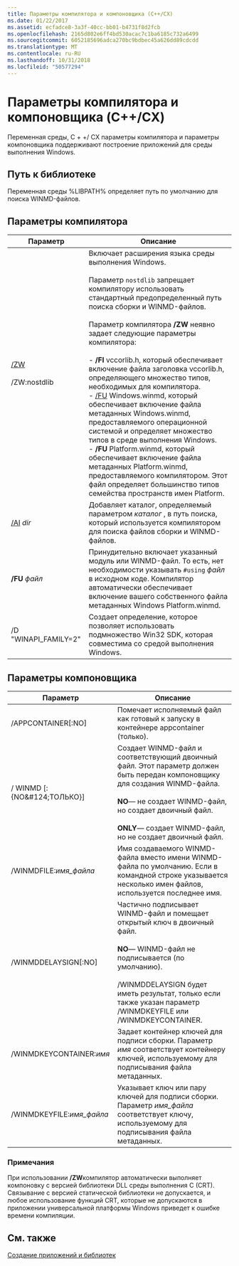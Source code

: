 ```yaml
---
title: Параметры компилятора и компоновщика (C++/CX)
ms.date: 01/22/2017
ms.assetid: ecfadce8-3a3f-40cc-bb01-b4731f8d2fcb
ms.openlocfilehash: 2165d802e6ff4bd530acac7c1ba6185c732a6499
ms.sourcegitcommit: 6052185696adca270bc9bdbec45a626dd89cdcdd
ms.translationtype: MT
ms.contentlocale: ru-RU
ms.lasthandoff: 10/31/2018
ms.locfileid: "50577294"
---
```

# <a name="compiler-and-linker-options-ccx"></a>Параметры компилятора и компоновщика (C++/CX)

Переменная среды, C + +/ CX параметры компилятора и параметры компоновщика поддерживают построение приложений для среды выполнения Windows.

## <a name="library-path"></a>Путь к библиотеке

Переменная среды %LIBPATH% определяет путь по умолчанию для поиска WINMD-файлов.

## <a name="compiler-options"></a>Параметры компилятора

|Параметр|Описание|
|------------|-----------------|
|[/ZW](../build/reference/zw-windows-runtime-compilation.md)<br /><br /> /ZW:nostdlib|Включает расширения языка среды выполнения Windows.<br /><br /> Параметр `nostdlib` запрещает компилятору использовать стандартный предопределенный путь поиска сборки и WINMD-файлов.<br /><br /> Параметр компилятора **/ZW** неявно задает следующие параметры компилятора:<br /><br />- **/FI** vccorlib.h, который обеспечивает включение файла заголовка vccorlib.h, определяющего множество типов, необходимых для компилятора.<br />- [/FU](../build/reference/fu-name-forced-hash-using-file.md) Windows.winmd, который обеспечивает включение файла метаданных Windows.winmd, предоставляемого операционной системой и определяет множество типов в среде выполнения Windows.<br />- **/FU** Platform.winmd, который обеспечивает включение файла метаданных Platform.winmd, предоставляемого компилятором. Этот файл определяет большинство типов семейства пространств имен Platform.|
|[/AI](../build/reference/ai-specify-metadata-directories.md) *dir*|Добавляет каталог, определяемый параметром *каталог* , в путь поиска, который используется компилятором для поиска файлов сборки и WINMD-файлов.|
|**/FU**  *файл*|Принудительно включает указанный модуль или WINMD-файл. То есть, нет необходимости указывать `#using` *файл* в исходном коде. Компилятор автоматически обеспечивает включение вашего собственного файла метаданных Windows Platform.winmd.|
|/D "WINAPI_FAMILY=2"|Создает определение, которое позволяет использовать подмножество Win32 SDK, которая совместима со средой выполнения Windows.|

## <a name="linker-options"></a>Параметры компоновщика

|Параметр|Описание|
|------------|-----------------|
|/APPCONTAINER[:NO]|Помечает исполняемый файл как готовый к запуску в контейнере appcontainer (только).|
|/ WINMD [: {NO&AMP;#124;ТОЛЬКО}]|Создает WINMD-файл и соответствующий двоичный файл. Этот параметр должен быть передан компоновщику для создания WINMD-файла.<br /><br /> **NO**— не создает WINMD-файл, но создает двоичный файл.<br /><br /> **ONLY**— создает WINMD-файл, но не создает двоичный файл.|
|/WINMDFILE:*имя_файла*|Имя создаваемого WINMD-файла вместо имени WINMD-файла по умолчанию. Если в командной строке указывается несколько имен файлов, используется последнее имя.|
|/WINMDDELAYSIGN[:NO]|Частично подписывает WINMD-файл и помещает открытый ключ в двоичный файл.<br /><br /> **NO**— WINMD-файл не подписывается (по умолчанию).<br /><br /> /WINMDDELAYSIGN будет иметь результат, только если также указан параметр /WINMDKEYFILE или /WINMDKEYCONTAINER.|
|/WINMDKEYCONTAINER:*имя*|Задает контейнер ключей для подписи сборки. Параметр *имя* соответствует контейнеру ключей, используемому для подписывания файла метаданных.|
|/WINMDKEYFILE:*имя_файла*|Указывает ключ или пару ключей для подписи сборки. Параметр *имя_файла* соответствует ключу, используемому для подписывания файла метаданных.|

### <a name="remarks"></a>Примечания

При использовании **/ZW**компилятор автоматически выполняет компоновку с версией библиотеки DLL среды выполнения C (CRT). Связывание с версией статической библиотеки не допускается, и любое использование функций CRT, которые не допускаются в приложении универсальной платформы Windows приведет к ошибке времени компиляции.

## <a name="see-also"></a>См. также

[Создание приложений и библиотек](../cppcx/building-apps-and-libraries-c-cx.md)